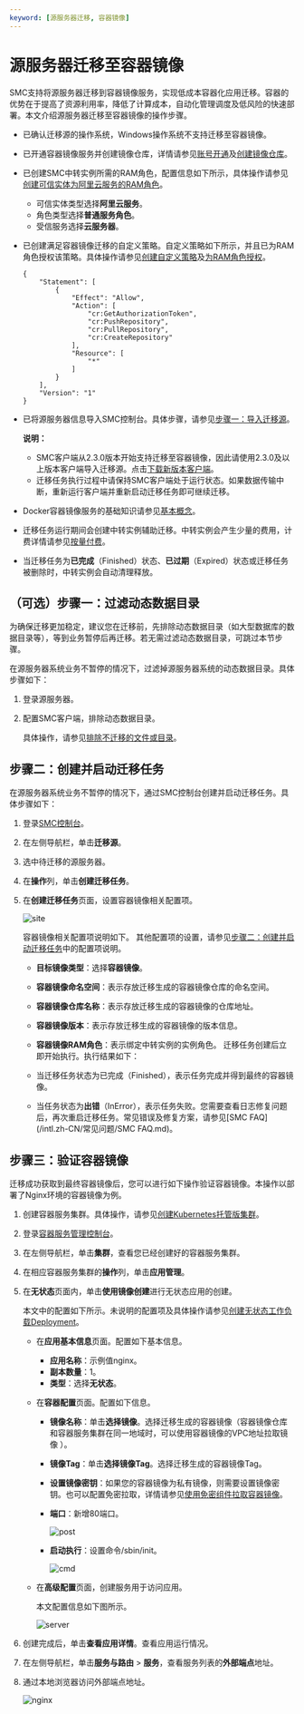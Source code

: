 ```yaml
---
keyword: [源服务器迁移, 容器镜像]
---
```


# 源服务器迁移至容器镜像

SMC支持将源服务器迁移到容器镜像服务，实现低成本容器化应用迁移。容器的优势在于提高了资源利用率，降低了计算成本，自动化管理调度及低风险的快速部署。本文介绍源服务器迁移至容器镜像的操作步骤。

-   已确认迁移源的操作系统，Windows操作系统不支持迁移至容器镜像。
-   已开通容器镜像服务并创建镜像仓库，详情请参见[账号开通]()及[创建镜像仓库]()。
-   已创建SMC中转实例所需的RAM角色，配置信息如下所示，具体操作请参见[创建可信实体为阿里云服务的RAM角色](/intl.zh-CN/角色管理/创建RAM角色/创建可信实体为阿里云服务的RAM角色.md)。
    -   可信实体类型选择**阿里云服务**。
    -   角色类型选择**普通服务角色**。
    -   受信服务选择**云服务器**。
-   已创建满足容器镜像迁移的自定义策略。自定义策略如下所示，并且已为RAM角色授权该策略。具体操作请参见[创建自定义策略](/intl.zh-CN/权限策略管理/自定义策略/创建自定义策略.md)及[为RAM角色授权](/intl.zh-CN/角色管理/为RAM角色授权.md)。

    ```
    {
        "Statement": [
            {
                "Effect": "Allow",
                "Action": [
                    "cr:GetAuthorizationToken",
                    "cr:PushRepository",
                    "cr:PullRepository",
                    "cr:CreateRepository"
                ],
                "Resource": [
                    "*"
                ]
            }
        ],
        "Version": "1"
    }
    ```

-   已将源服务器信息导入SMC控制台。具体步骤，请参见[步骤一：导入迁移源](/intl.zh-CN/用户指南/步骤一：导入迁移源.md)。

    **说明：**

    -   SMC客户端从2.3.0版本开始支持迁移至容器镜像，因此请使用2.3.0及以上版本客户端导入迁移源。点击[下载新版本客户端](http://p2v-tools.oss-cn-hangzhou.aliyuncs.com/smc/Alibaba_Cloud_Migration_Tool.zip)。
    -   迁移任务执行过程中请保持SMC客户端处于运行状态。如果数据传输中断，重新运行客户端并重新启动迁移任务即可继续迁移。

-   Docker容器镜像服务的基础知识请参见[基本概念]()。
-   迁移任务运行期间会创建中转实例辅助迁移。中转实例会产生少量的费用，计费详情请参见[按量付费](/intl.zh-CN/产品计费/计费方式/按量付费.md)。
-   当迁移任务为**已完成**（Finished）状态、**已过期**（Expired）状态或迁移任务被删除时，中转实例会自动清理释放。

## （可选）步骤一：过滤动态数据目录

为确保迁移更加稳定，建议您在迁移前，先排除动态数据目录（如大型数据库的数据目录等），等到业务暂停后再迁移。若无需过滤动态数据目录，可跳过本节步骤。

在源服务器系统业务不暂停的情况下，过滤掉源服务器系统的动态数据目录。具体步骤如下：

1.  登录源服务器。

2.  配置SMC客户端，排除动态数据目录。

    具体操作，请参见[排除不迁移的文件或目录](/intl.zh-CN/用户指南/步骤一：导入迁移源.mdstep_pln_qm7_6rn)。


## 步骤二：创建并启动迁移任务

在源服务器系统业务不暂停的情况下，通过SMC控制台创建并启动迁移任务。具体步骤如下：

1.  登录[SMC控制台](https://smc.console.aliyun.com/)。

2.  在左侧导航栏，单击**迁移源**。

3.  选中待迁移的源服务器。

4.  在**操作**列，单击**创建迁移任务**。

5.  在**创建迁移任务**页面，设置容器镜像相关配置项。

    ![site](https://static-aliyun-doc.oss-accelerate.aliyuncs.com/assets/img/zh-CN/3763659951/p128528.png)

    容器镜像相关配置项说明如下。 其他配置项的设置，请参见[步骤二：创建并启动迁移任务](/intl.zh-CN/用户指南/步骤二：创建并启动迁移任务.md)中的配置项说明。

    -   **目标镜像类型**：选择**容器镜像**。
    -   **容器镜像命名空间**：表示存放迁移生成的容器镜像仓库的命名空间。
    -   **容器镜像仓库名称**：表示存放迁移生成的容器镜像的仓库地址。
    -   **容器镜像版本**：表示存放迁移生成的容器镜像的版本信息。
    -   **容器镜像RAM角色**：表示绑定中转实例的实例角色。
    迁移任务创建后立即开始执行。执行结果如下：

    -   当迁移任务状态为已完成（Finished），表示任务完成并得到最终的容器镜像。
    -   当任务状态为**出错**（InError），表示任务失败。您需要查看日志修复问题后，再次重启迁移任务。常见错误及修复方案，请参见[SMC FAQ](/intl.zh-CN/常见问题/SMC FAQ.md)。

## 步骤三：验证容器镜像

迁移成功获取到最终容器镜像后，您可以进行如下操作验证容器镜像。本操作以部署了Nginx环境的容器镜像为例。

1.  创建容器服务集群。具体操作，请参见[创建Kubernetes托管版集群](/intl.zh-CN/Kubernetes集群用户指南/集群/创建集群/创建Kubernetes托管版集群.md)。

2.  登录[容器服务管理控制台](https://cs.console.aliyun.com)。

3.  在左侧导航栏，单击**集群**，查看您已经创建好的容器服务集群。

4.  在相应容器服务集群的**操作**列，单击**应用管理**。

5.  在**无状态**页面内，单击**使用镜像创建**进行无状态应用的创建。

    本文中的配置如下所示。未说明的配置项及具体操作请参见[创建无状态工作负载Deployment](/intl.zh-CN/Kubernetes集群用户指南/应用/工作负载/创建无状态工作负载Deployment.md)。

    -   在**应用基本信息**页面。配置如下基本信息。
        -   **应用名称**：示例值nginx。
        -   **副本数量**：1。
        -   **类型**：选择**无状态**。
    -   在**容器配置**页面。配置如下信息。
        -   **镜像名称**：单击**选择镜像**。选择迁移生成的容器镜像（容器镜像仓库和容器服务集群在同一地域时，可以使用容器镜像的VPC地址拉取镜像 ）。
        -   **镜像Tag**：单击**选择镜像Tag**。选择迁移生成的容器镜像Tag。
        -   **设置镜像密钥**：如果您的容器镜像为私有镜像，则需要设置镜像密钥。也可以配置免密拉取，详情请参见[使用免密组件拉取容器镜像](/intl.zh-CN/Kubernetes集群用户指南/应用/镜像/使用免密组件拉取容器镜像.md)。
        -   **端口**：新增80端口。

            ![post](https://static-aliyun-doc.oss-accelerate.aliyuncs.com/assets/img/zh-CN/3763659951/p128494.png)

        -   **启动执行**：设置命令/sbin/init。

            ![cmd](https://static-aliyun-doc.oss-accelerate.aliyuncs.com/assets/img/zh-CN/3763659951/p128496.png)

    -   在**高级配置**页面，创建服务用于访问应用。

        本文配置信息如下图所示。

        ![server](https://static-aliyun-doc.oss-accelerate.aliyuncs.com/assets/img/zh-CN/3763659951/p128500.png)

6.  创建完成后，单击**查看应用详情**。查看应用运行情况。

7.  在左侧导航栏，单击**服务与路由** \> **服务**，查看服务列表的**外部端点**地址。

8.  通过本地浏览器访问外部端点地址。

    ![nginx](https://static-aliyun-doc.oss-accelerate.aliyuncs.com/assets/img/zh-CN/4763659951/p128509.png)


